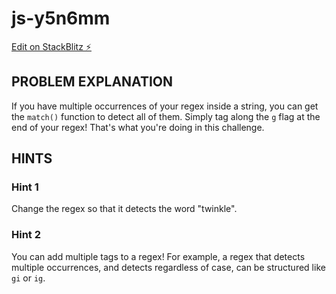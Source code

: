 # js-y5n6mm

[Edit on StackBlitz ⚡️](https://stackblitz.com/edit/js-y5n6mm)

## PROBLEM EXPLANATION
If you have multiple occurrences of your regex inside a string, you can get the `match()` function to detect all of them.  Simply tag along the `g` flag at the end of your regex!  That's what you're doing in this challenge.

## HINTS
### Hint 1
Change the regex so that it detects the word "twinkle".
### Hint 2
You can add multiple tags to a regex!  For example, a regex that detects multiple occurrences, and detects regardless of case, can be structured like `gi` or `ig`.
